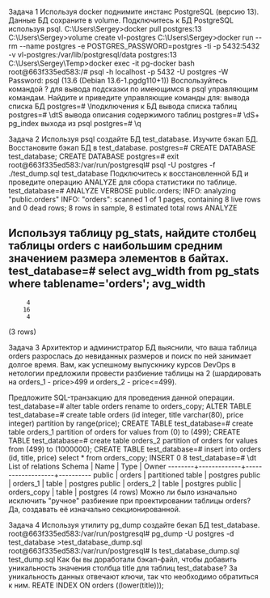 Задача 1
Используя docker поднимите инстанс PostgreSQL (версию 13). Данные БД сохраните в volume.
Подключитесь к БД PostgreSQL используя psql.
C:\Users\Sergey>docker pull postgres:13
C:\Users\Sergey>volume create vl-postgres
C:\Users\Sergey>docker run --rm --name postgres -e POSTGRES_PASSWORD=postgres -ti -p 5432:5432 -v vl-postgres:/var/lib/postgresql/data postgres:13
C:\Users\Sergey\Temp>docker exec -it pg-docker bash
root@663f335ed583:/# psql -h localhost -p 5432 -U postgres -W
Password:
psql (13.6 (Debian 13.6-1.pgdg110+1))
Воспользуйтесь командой \? для вывода подсказки по имеющимся в psql управляющим командам.
Найдите и приведите управляющие команды для:
вывода списка БД
postgres=# \lподключения к БД
вывода списка таблиц
postgres=# \dtS
вывода описания содержимого таблиц
postgres=# \dS+ pg_index
выхода из psql
postgres=# \q

Задача 2
Используя psql создайте БД test_database.
Изучите бэкап БД.
Восстановите бэкап БД в test_database.
postgres=# CREATE DATABASE test_database;
CREATE DATABASE
postgres=# exit
root@663f335ed583:/var/run/postgresql# psql -U postgres -f ./test_dump.sql test_database
Подключитесь к восстановленной БД и проведите операцию ANALYZE для сбора статистики по таблице.
test_database=# ANALYZE VERBOSE public.orders;
INFO:  analyzing "public.orders"
INFO:  "orders": scanned 1 of 1 pages, containing 8 live rows and 0 dead rows; 8 rows in sample, 8 estimated total rows
ANALYZE

Используя таблицу pg_stats, найдите столбец таблицы orders с наибольшим средним значением размера элементов в байтах.
test_database=# select avg_width from pg_stats where tablename='orders';
 avg_width 
-----------
         4
        16
         4
(3 rows)

Задача 3
Архитектор и администратор БД выяснили, что ваша таблица orders разрослась до невиданных размеров и поиск по ней занимает долгое время. Вам, как успешному выпускнику курсов DevOps в нетологии предложили провести разбиение таблицы на 2 (шардировать на orders_1 - price>499 и orders_2 - price<=499).

Предложите SQL-транзакцию для проведения данной операции.
test_database=# alter table orders rename to orders_copy;
ALTER TABLE
test_database=# create table orders (id integer, title varchar(80), price integer) partition by range(price);
CREATE TABLE
test_database=# create table orders_1 partition of orders for values from (0) to (499);
CREATE TABLE
test_database=# create table orders_2 partition of orders for values from (499) to (1000000);
CREATE TABLE
test_database=# insert into orders (id, title, price) select * from orders_copy;
INSERT 0 8
test_database=# \dt
                  List of relations
 Schema |    Name     |       Type        |  Owner
--------+-------------+-------------------+----------
 public | orders      | partitioned table | postgres
 public | orders_1    | table             | postgres
 public | orders_2    | table             | postgres
 public | orders_copy | table             | postgres
(4 rows)
Можно ли было изначально исключить "ручное" разбиение при проектировании таблицы orders?
Да, создавать её изначально секционированной.


Задача 4
Используя утилиту pg_dump создайте бекап БД test_database.
root@663f335ed583:/var/run/postgresql# pg_dump -U postgres -d test_database >test_database_dump.sql
root@663f335ed583:/var/run/postgresql# ls
test_database_dump.sql  test_dump.sql
Как бы вы доработали бэкап-файл, чтобы добавить уникальность значения столбца title для таблиц test_database?
За уникальность данных отвечают ключи, так что необходимо обратиться к ним. 
REATE INDEX ON orders ((lower(title)));





